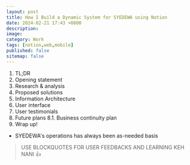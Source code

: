 ```yaml
---
layout: post
title: How I Build a Dynamic System for SYEDEWA using Notion
date: 2024-02-21 17:43 +0800
description:
image:
category: Work
tags: [notion,web,mobile]
published: false
sitemap: false
---
```


1. TL;DR
2. Opening statement
3. Research & analysis
4. Proposed solutions
5. Information Architecture
6. User interface
7. User testimonials
8. Future plans
    8.1. Business continuity plan
9. Wrap up!

- SYEDEWA's operations has always been as-needed basis


> USE BLOCKQUOTES FOR USER FEEDBACKS AND LEARNING KEH NANI 👍